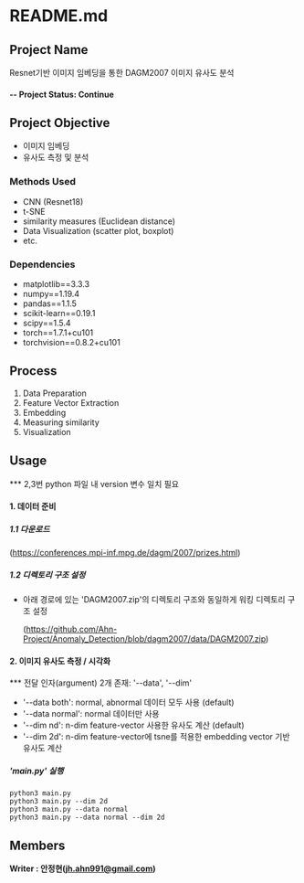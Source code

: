 # README.md

## Project Name
Resnet기반 이미지 임베딩을 통한 DAGM2007 이미지 유사도 분석


#### -- Project Status: Continue

## Project Objective
* 이미지 임베딩
* 유사도 측정 및 분석

### Methods Used
* CNN (Resnet18)
* t-SNE
* similarity measures (Euclidean distance)
* Data Visualization (scatter plot, boxplot)
* etc. 

### Dependencies
* matplotlib==3.3.3
* numpy==1.19.4
* pandas==1.1.5
* scikit-learn==0.19.1
* scipy==1.5.4
* torch==1.7.1+cu101
* torchvision==0.8.2+cu101


## Process
1. Data Preparation
2. Feature Vector Extraction
3. Embedding 
4. Measuring similarity
5. Visualization 

## Usage

   *** 2,3번 python 파일 내 version 변수 일치 필요
    
    
#### 1. 데이터 준비

   ##### 1.1 다운로드 
   (https://conferences.mpi-inf.mpg.de/dagm/2007/prizes.html)
  
   ##### 1.2 디렉토리 구조 설정 
   
   - 아래 경로에 있는 'DAGM2007.zip'의 디렉토리 구조와 동일하게 워킹 디렉토리 구조 설정
   
     (https://github.com/Ahn-Project/Anomaly_Detection/blob/dagm2007/data/DAGM2007.zip)


#### 2. 이미지 유사도 측정 / 시각화

   *** 전달 인자(argument) 2개 존재: '--data', '--dim'
        
   * '--data both': normal, abnormal 데이터 모두 사용 (default)   
   * '--data normal': normal 데이터만 사용  
   * '--dim nd': n-dim feature-vector 사용한 유사도 계산 (default)   
   * '--dim 2d': n-dim feature-vector에 tsne를 적용한 embedding vector 기반 유사도 계산
      
      
   ##### 'main.py' 실행    
        
    python3 main.py
    python3 main.py --dim 2d
    python3 main.py --data normal
    python3 main.py --data normal --dim 2d




## Members

**Writer : 안정현(jh.ahn991@gmail.com)**




